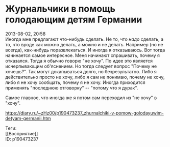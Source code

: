 Журнальчики в помощь голодающим детям Германии
===============================================

   
 2013-08-02, 20:58   
  Иногда мне предлагают что-нибудь сделать. Не то, что  *надо*  сделать, а то, что вроде как можно делать, а можно и не делать. Например (но не всегда), как-нибудь поразвлекаться. И иногда я отказываюсь. Вот тогда начинается самое интересное. Меня начинают спрашивать, почему я отказался. Тогда я обычно говорю "не хочу". По идее это является исчерпывающим об'яснением. Но тогда следует вопрос "Почему не хочешь?". Так могут докапываться долго, но безрезультатно. Либо я действительно просто не хочу, либо я сам не понимаю, почему не хочу, либо я не хочу сообщать, почему я не хочу. Иногда приходится применять "последнюю отговорку" -- "потому что я дурак".   
   
 Самое главное, что иногда же я потом сам переходил из "не хочу" в "хочу".   
    
 <https://diary.ru/~zHz00/p190473237_zhurnalchiki-v-pomow-golodayuwim-detyam-germanii.htm>   
   
 Теги:   
 [[Восприятие]]   
 ID: p190473237
